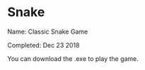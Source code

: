 # Snake
Name: Classic Snake Game

Completed: Dec 23 2018

You can download the .exe to play the game.
